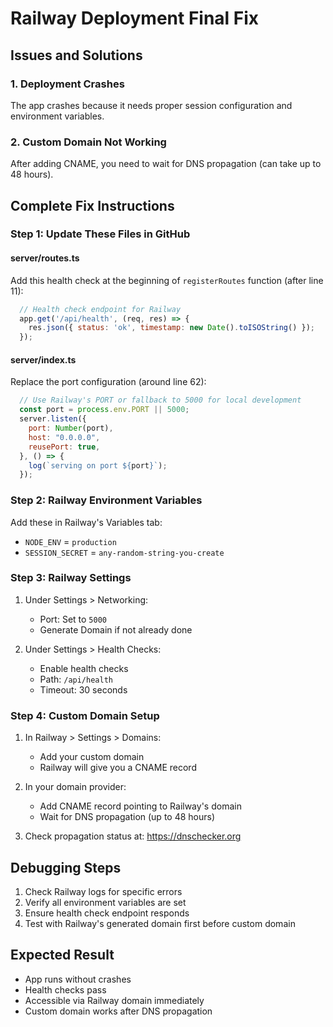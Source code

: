 # Railway Deployment Final Fix

## Issues and Solutions

### 1. Deployment Crashes
The app crashes because it needs proper session configuration and environment variables.

### 2. Custom Domain Not Working
After adding CNAME, you need to wait for DNS propagation (can take up to 48 hours).

## Complete Fix Instructions

### Step 1: Update These Files in GitHub

#### server/routes.ts
Add this health check at the beginning of `registerRoutes` function (after line 11):
```javascript
  // Health check endpoint for Railway
  app.get('/api/health', (req, res) => {
    res.json({ status: 'ok', timestamp: new Date().toISOString() });
  });
```

#### server/index.ts
Replace the port configuration (around line 62):
```javascript
  // Use Railway's PORT or fallback to 5000 for local development
  const port = process.env.PORT || 5000;
  server.listen({
    port: Number(port),
    host: "0.0.0.0",
    reusePort: true,
  }, () => {
    log(`serving on port ${port}`);
  });
```

### Step 2: Railway Environment Variables
Add these in Railway's Variables tab:
- `NODE_ENV` = `production`
- `SESSION_SECRET` = `any-random-string-you-create`

### Step 3: Railway Settings
1. Under Settings > Networking:
   - Port: Set to `5000`
   - Generate Domain if not already done

2. Under Settings > Health Checks:
   - Enable health checks
   - Path: `/api/health`
   - Timeout: 30 seconds

### Step 4: Custom Domain Setup
1. In Railway > Settings > Domains:
   - Add your custom domain
   - Railway will give you a CNAME record

2. In your domain provider:
   - Add CNAME record pointing to Railway's domain
   - Wait for DNS propagation (up to 48 hours)

3. Check propagation status at: https://dnschecker.org

## Debugging Steps
1. Check Railway logs for specific errors
2. Verify all environment variables are set
3. Ensure health check endpoint responds
4. Test with Railway's generated domain first before custom domain

## Expected Result
- App runs without crashes
- Health checks pass
- Accessible via Railway domain immediately
- Custom domain works after DNS propagation